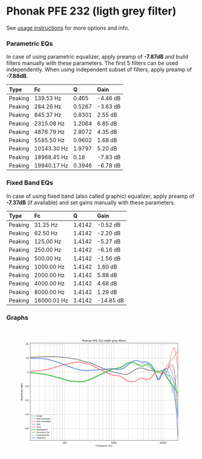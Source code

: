 # Phonak PFE 232 (ligth grey filter)
See [usage instructions](https://github.com/jaakkopasanen/AutoEq#usage) for more options and info.

### Parametric EQs
In case of using parametric equalizer, apply preamp of **-7.87dB** and build filters manually
with these parameters. The first 5 filters can be used independently.
When using independent subset of filters, apply preamp of **-7.88dB**.

| Type    | Fc          |      Q | Gain     |
|:--------|:------------|:-------|:---------|
| Peaking | 139.53 Hz   | 0.465  | -4.46 dB |
| Peaking | 284.26 Hz   | 0.5267 | -3.63 dB |
| Peaking | 845.37 Hz   | 0.8301 | 2.55 dB  |
| Peaking | 2315.08 Hz  | 1.2064 | 6.85 dB  |
| Peaking | 4876.79 Hz  | 2.8072 | 4.35 dB  |
| Peaking | 5585.50 Hz  | 0.9602 | 1.68 dB  |
| Peaking | 10143.30 Hz | 1.9797 | 5.20 dB  |
| Peaking | 18968.45 Hz | 0.18   | -7.83 dB |
| Peaking | 19940.17 Hz | 0.3946 | -6.78 dB |

### Fixed Band EQs
In case of using fixed band (also called graphic) equalizer, apply preamp of **-7.37dB**
(if available) and set gains manually with these parameters.

| Type    | Fc          |      Q | Gain      |
|:--------|:------------|:-------|:----------|
| Peaking | 31.25 Hz    | 1.4142 | -0.52 dB  |
| Peaking | 62.50 Hz    | 1.4142 | -2.20 dB  |
| Peaking | 125.00 Hz   | 1.4142 | -5.27 dB  |
| Peaking | 250.00 Hz   | 1.4142 | -6.16 dB  |
| Peaking | 500.00 Hz   | 1.4142 | -1.56 dB  |
| Peaking | 1000.00 Hz  | 1.4142 | 1.60 dB   |
| Peaking | 2000.00 Hz  | 1.4142 | 5.88 dB   |
| Peaking | 4000.00 Hz  | 1.4142 | 4.68 dB   |
| Peaking | 8000.00 Hz  | 1.4142 | 1.29 dB   |
| Peaking | 16000.01 Hz | 1.4142 | -14.85 dB |

### Graphs
![](./Phonak%20PFE%20232%20(ligth%20grey%20filter).png)
